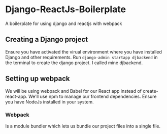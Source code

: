 # Django-ReactJs-Boilerplate
A boilerplate for using django and reactjs with webpack
## Creating a Django project
Ensure you have activated the virual environment where you have installed Django and other requirements.
Run `django-admin startapp djbackend` in the terminal to create the django project. I called mine djbackend.
## Setting up webpack
We will be using webpack and Babel for our React app instead of create-react-app.
We'll use npm to manage our frontend dependencies. Ensure you have NodeJs installed in your system.
### Webpack
Is a module bundler which lets us bundle our project files into a single file.

